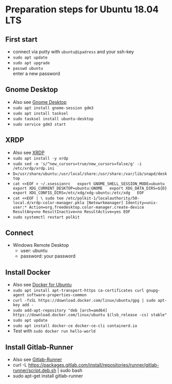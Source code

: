 <!-- (c) https://github.com/MontiCore/monticore -->
# Preparation steps for Ubuntu 18.04 LTS

## First start
- connect via putty with `ubuntu@ipadress` and your ssh-key
- `sudo apt update`
- `sudo apt upgrade`
- `passwd ubuntu`  
    enter a new password

## Gnome Desktop
- Also see [Gnome Desktop](https://linuxconfig.org/how-to-install-gnome-on-ubuntu-18-04-bionic-beaver-linux)  
- `sudo apt install gnome-session gdm3`
- `sudo apt install tasksel`
- `sudo tasksel install ubuntu-desktop`
- `sudo service gdm3 start`

## XRDP
- Also see [XRDP](https://www.hiroom2.com/2018/04/29/ubuntu-1804-xrdp-gnome-en/)
- `sudo apt install -y xrdp`
- `sudo sed -e 's/^new_cursors=true/new_cursors=false/g' -i /etc/xrdp/xrdp.ini`
- `D=/usr/share/ubuntu:/usr/local/share:/usr/share:/var/lib/snapd/desktop`
- `cat <<EOF > ~/.xsessionrc  
  export GNOME_SHELL_SESSION_MODE=ubuntu  
  export XDG_CURRENT_DESKTOP=ubuntu:GNOME  
  export XDG_DATA_DIRS=${D}  
  export XDG_CONFIG_DIRS=/etc/xdg/xdg-ubuntu:/etc/xdg  
  EOF`
- `cat <<EOF | \
    sudo tee /etc/polkit-1/localauthority/50-local.d/xrdp-color-manager.pkla
  [Netowrkmanager]
  Identity=unix-user:*
  Action=org.freedesktop.color-manager.create-device
  ResultAny=no
  ResultInactive=no
  ResultActive=yes
  EOF`
- `sudo systemctl restart polkit`

## Connect
- Windows Remote Desktop
    - user: ubuntu
    - password: your password
    
## Install Docker 
- Also see [Docker for Ubuntu](https://docs.docker.com/install/linux/docker-ce/ubuntu/)
- `sudo apt install apt-transport-https ca-certificates curl gnupg-agent software-properties-common`
- `curl -fsSL https://download.docker.com/linux/ubuntu/gpg | sudo apt-key add -`
- `sudo add-apt-repository "deb [arch=amd64] https://download.docker.com/linux/ubuntu $(lsb_release -cs) stable"`
- `sudo apt update`
- `sudo apt install docker-ce docker-ce-cli containerd.io`
- Test with `sudo docker run hello-world`

## Install Gitlab-Runner
- Also see [Gitlab-Runner](https://docs.gitlab.com/runner/install/linux-repository.html)
- curl -L https://packages.gitlab.com/install/repositories/runner/gitlab-runner/script.deb.sh | sudo bash
- sudo apt-get install gitlab-runner